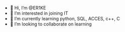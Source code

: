 - 👋 Hi, I’m @ER1KE
- 👀 I’m interested in joining IT
- 🌱 I’m currently learning python, SQL, ACCES, c++, C
- 💞️ I’m looking to collaborate on learning
